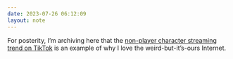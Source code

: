 ```yaml
---
date: 2023-07-26 06:12:09
layout: note
---
```

For posterity, I’m archiving here that the [non-player character streaming trend on TikTok](https://amp.theguardian.com/culture/2023/jul/26/npc-tiktok-trend-ice-cream-so-good-gang-what-is-explained-pinky-doll) is an example of why I love the weird-but-it’s-ours Internet. 
